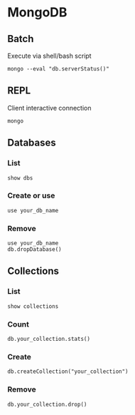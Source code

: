 # MongoDB

## Batch

Execute via shell/bash script

    mongo --eval "db.serverStatus()"

## REPL

Client interactive connection

    mongo

## Databases

### List

    show dbs

### Create or use

    use your_db_name

### Remove

    use your_db_name
    db.dropDatabase()

## Collections

### List

    show collections

### Count

    db.your_collection.stats()

### Create

    db.createCollection("your_collection")

### Remove

    db.your_collection.drop()
